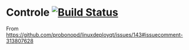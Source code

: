 # Controle [![Build Status](https://travis-ci.org/probonopd/Controle.svg?branch=master)](https://travis-ci.org/probonopd/Controle)

From https://github.com/probonopd/linuxdeployqt/issues/143#issuecomment-313807628

